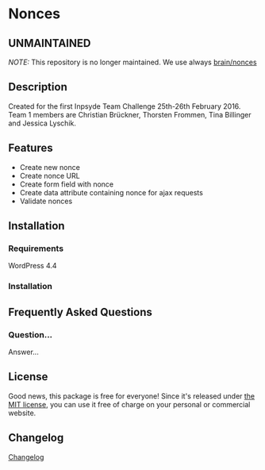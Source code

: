 # Nonces

## UNMAINTAINED
_NOTE:_ This repository is no longer maintained. We use always [brain/nonces](https://github.com/Brain-WP/Nonces)

## Description
Created for the first Inpsyde Team Challenge 25th-26th February 2016. Team 1 members are Christian Brückner, Thorsten Frommen, Tina Billinger and Jessica Lyschik.

## Features
- Create new nonce
- Create nonce URL
- Create form field with nonce
- Create data attribute containing nonce for ajax requests
- Validate nonces

## Installation
### Requirements
WordPress 4.4

### Installation

## Frequently Asked Questions
### Question...
Answer...

## License
Good news, this package is free for everyone! Since it's released under [the MIT license](LICENSE), you can use it free
of charge on your personal or commercial website.

## Changelog
[Changelog](CHANGELOG.md)
